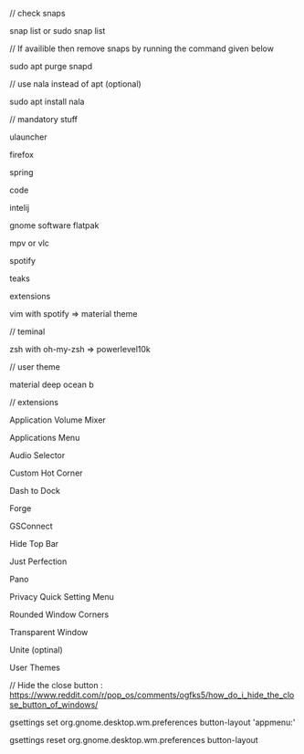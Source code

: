 // check snaps

snap list or sudo snap list

// If availible then remove snaps by running the command given below

sudo apt purge snapd

// use nala instead of apt (optional)

sudo apt install nala


// mandatory stuff

ulauncher

firefox 

spring 

code 

intelij

gnome software flatpak

mpv or vlc

spotify

teaks

extensions

vim with spotify => material theme

// teminal

zsh with oh-my-zsh  => powerlevel10k

// user theme

material deep ocean b

// extensions

Application Volume Mixer 

Applications Menu 

Audio Selector 

Custom Hot Corner

Dash to Dock

Forge

GSConnect

Hide Top Bar

Just Perfection

Pano 

Privacy Quick Setting Menu

Rounded Window Corners

Transparent Window

Unite (optinal)

User Themes




// Hide the close button : https://www.reddit.com/r/pop_os/comments/ogfks5/how_do_i_hide_the_close_button_of_windows/

gsettings set org.gnome.desktop.wm.preferences button-layout 'appmenu:'

gsettings reset org.gnome.desktop.wm.preferences button-layout


